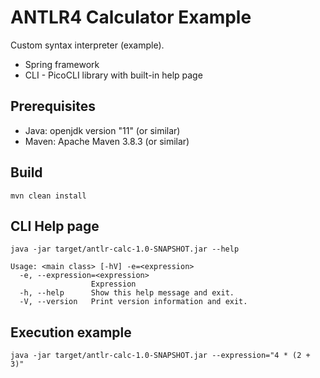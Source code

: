 # ANTLR4 Calculator Example

Custom syntax interpreter (example).

- Spring framework
- CLI - PicoCLI library with built-in help page

## Prerequisites

- Java: openjdk version "11" (or similar)
- Maven: Apache Maven 3.8.3 (or similar)

## Build

```
mvn clean install
```

## CLI Help page 

```
java -jar target/antlr-calc-1.0-SNAPSHOT.jar --help
```

```
Usage: <main class> [-hV] -e=<expression>
  -e, --expression=<expression>
                  Expression
  -h, --help      Show this help message and exit.
  -V, --version   Print version information and exit.
```

## Execution example

```
java -jar target/antlr-calc-1.0-SNAPSHOT.jar --expression="4 * (2 + 3)"
```
